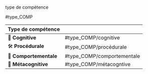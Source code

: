 
type de compétence

#type_COMP

| **Type de compétence** |                            |
| ---------------------- | -------------------------- |
| 🧠 **Cognitive**       | #type_COMP/cognitive       |
| 🛠️ **Procédurale**    | #type_COMP/procédurale     |
| 💬 **Comportementale** | #type_COMP/comportementale |
| 🔁 **Métacognitive**   | #type_COMP/métacogntive    |
